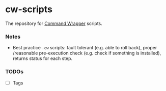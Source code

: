 cw-scripts
==========
The repository for [Command Wrapper](https://github.com/dirkarnez/cw) scripts.

### Notes
- Best practice `.cw` scripts: fault tolerant (e.g. able to roll back), proper /reasonable pre-execution check (e.g. check if something is installed), returns status for each step.

### TODOs
- [ ] Tags
